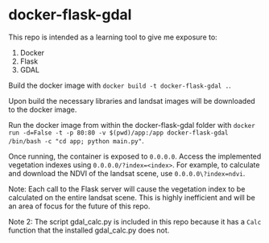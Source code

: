 # docker-flask-gdal

This repo is intended as a learning tool to give me exposure to:
 1. Docker
 2. Flask
 3. GDAL

Build the docker image with `docker build -t docker-flask-gdal .`.

Upon build the necessary libraries and landsat images will be downloaded to the docker image.

Run the docker image from within the docker-flask-gdal folder with `docker run -d=False -t -p 80:80 -v $(pwd)/app:/app docker-flask-gdal /bin/bash -c "cd app; python main.py"`.

Once running, the container is exposed to `0.0.0.0`. Access the implemented vegetation indexes using `0.0.0.0/?index=<index>`. For example, to calculate and download the NDVI of the landsat scene, use `0.0.0.0\?index=ndvi`.

Note: Each call to the Flask server will cause the vegetation index to be calculated on the entire landsat scene. This is highly inefficient and will be an area of focus for the future of this repo.

Note 2: The script gdal_calc.py is included in this repo because it has a `Calc` function that the installed gdal_calc.py does not.

